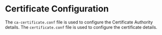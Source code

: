# Certificate Configuration

The `ca-certificate.conf` file is used to configure the Certificate Authority details.
The `certificate.conf` file is used to configure the certificate details.
